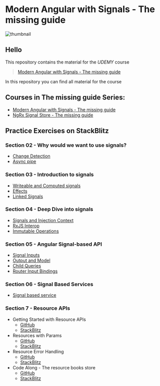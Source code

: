 # Modern Angular with Signals - The missing guide
![thumbnail](./slides/Thumbnail.png)

## Hello
This repository contains the material for the *UDEMY* course
> [Modern Angular with Signals - The missing guide](https://www.udemy.com/course/modern-angular-with-signals-the-missing-guide/?referralCode=D6E6DCE04E9A41ADC517)

In this repository you can find all material for the course 

## Courses in **The missing guide** Series:
* [Modern Angular with Signals - The missing guide](https://www.udemy.com/course/modern-angular-with-signals-the-missing-guide/?referralCode=D6E6DCE04E9A41ADC517)
* [NgRx Signal Store - The missing guide](https://www.udemy.com/course/ngrx-signal-store-the-missing-guide/?referralCode=05384AF83051655A1C59)


## Practice Exercises on StackBlitz

### Section 02 - Why would we want to use signals?
* [Change Detection](https://stackblitz.com/edit/kobi-hari-udemy-angular-ngrx-signals-obnnh8?title=Change%20Detection%20OnPush&file=src/app/app.component.ts)
* [Async pipe](https://stackblitz.com/fork/github/kobi-hari-udemy/angular-ngrx-signals/tree/main/practice/02.%20behavior-subject-state?title=Async%20Pipe%20RxJS&file=src/app/app.component.ts)
  
### Section 03 - Introduction to signals
* [Writeable and Computed signals](https://stackblitz.com/fork/github/kobi-hari-udemy/angular-ngrx-signals/tree/main/practice/03.%20fun-with-signals?title=Signals%20Basic%20Primitives&file=src/app/app.component.ts)
* [Effects](https://stackblitz.com/edit/kobi-hari-udemy-angular-ngrx-signals-z2q1la?file=src%2Fapp%2Fapp.component.ts&title=Signals%20Basic%20Primitives)
* [Linked Signals](https://stackblitz.com/fork/github//kobi-hari-udemy/angular-signals/tree/c3d095448649d7d04702db85188e98154d1e1b70/practice/11.%20linked-signal?title=Linked%20Signals&file=src/app/app.component.ts)

### Section 04 - Deep Dive into signals
* [Signals and Injection Context](https://stackblitz.com/fork/github/kobi-hari-udemy/angular-ngrx-signals/tree/main/practice/04.%20injection-context?title=Signals%20And%20Injection&file=src/app/components/counter/counter.component.ts)
* [RxJS Interop](https://stackblitz.com/fork/github/kobi-hari-udemy/angular-ngrx-signals/tree/main/practice/05.%20rxjs-interop?title=Signals%20RxJS%20Interop&file=src/app/app.component.ts)
* [Immutable Operations](https://stackblitz.com/fork/github/kobi-hari-udemy/angular-ngrx-signals/tree/main/practice/06.%20immutability?title=Immutability%20In%20Signals&file=src/app/app.component.ts)

### Section 05 - Angular Signal-based API
* [Signal Inputs](https://stackblitz.com/fork/github/kobi-hari-udemy/angular-signals/tree/9df51898c896d26b68a294d390e0280e38dcd784/practice/07.%20signal-apis?title=Signal%20Inputs&file=src/app/component/currency-converter/currency-converter.component.ts)
* [Output and Model](https://stackblitz.com/edit/kobi-hari-udemy-angular-signals-u9azvx?file=src%2Fapp%2Fcomponents%2Foption-selector%2Foption-selector.component.ts&title=Model%20Inputs%20Outputs)
* [Child Queries](https://stackblitz.com/fork/github/kobi-hari-udemy/angular-signals/tree/b728881a04ef6336592d76af2cf3bb3e68e64481/practice/09.%20child-queries?title=Child%20Queries&file=README.md)
* [Router Input Bindings](https://stackblitz.com/fork/github//kobi-hari-udemy/angular-signals/tree/2a2e76747d263b6e7564d3fdfc4935eb58958eef/practice/10.%20router-inputs?title=Router%20Input%20Binding&file=README.md)

### Section 06 - Signal Based Services
* [Signal based service](https://stackblitz.com/fork/github//kobi-hari-udemy/angular-signals/tree/main/practice/12.%20signal-services?title=Signal%20Based%20Service&file=src/app/app.component.ts)

### Section 7 - Resource APIs
* Getting Started with Resource APIs
  * [GitHub](https://github.com/kobi-hari-udemy/angular-signals/tree/main/practice/14.%20getting-started-with-resources)
  * [StackBlitz](https://stackblitz.com/fork/github//kobi-hari-udemy/angular-signals/tree/main/practice/14.%20getting-started-with-resources?title=Basics%20of%20Resources&file=README.md)
* Resources with Params
  * [GitHub](https://github.com/kobi-hari-udemy/angular-signals/tree/main/practice/15.%20resources-with-params)
  * [StackBlitz](https://stackblitz.com/fork/github//kobi-hari-udemy/angular-signals/tree/main/practice/15.%20resources-with-params?title=Resources%20with%20Params&file=README.md)
* Resource Error Handling
  * [GitHub](https://github.com/kobi-hari-udemy/angular-signals/tree/main/practice/16.%20resource-error-handling)
  * [StackBlitz](https://stackblitz.com/fork/github//kobi-hari-udemy/angular-signals/tree/main/practice/16.%20resource-error-handling?title=Resources%20Error%20Handling&file=README.md)
* Code Along - The resource books store
  * [GitHub](https://github.com/kobi-hari-udemy/angular-signals/tree/main/practice/17.%20books-store-with-resources)
  * [StackBlitz](https://stackblitz.com/fork/github//kobi-hari-udemy/angular-signals/tree/main/practice/17.%20books-store-with-resources?title=Resources%20Book%20Store&file=README.md)